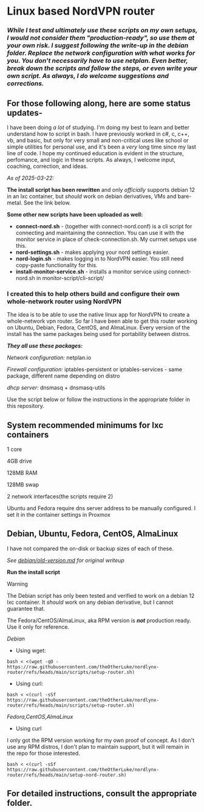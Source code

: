 # Linux based NordVPN router

### ***While I test and ultimately use these scripts on my own setups, I would not consider them "production-ready", so use them at your own risk. I suggest following the write-up in the debian folder. Replace the network configuration with what works for you. You don't necessarily have to use netplan. Even better, break down the scripts and follow the steps, or even write your own script. As always, I do welcome suggestions and corrections.***

## For those following along, here are some status updates-
I have been doing *a lot* of studying. I'm doing my best to learn and better understand how to script in bash. I have previously worked in c#, c, c++, vb, and basic, but only for very small and non-critical uses like school or simple utilities for personal use, and it's been a *very* long time since my last line of code. I hope my continued education is evident in the structure, perfomance, and logic in these scripts. As always, I welcome input, coaching, correction, and ideas.

*As of 2025-03-22:*

**The install script has been rewritten** and only *officially* supports debian 12 in an lxc container, but *should* work on debian derivatives, VMs and bare-metal. See the link below.

**Some other new scripts have been uploaded as well:**
* **connect-nord.sh** - (together with connect-nord.conf) is a cli script for connecting and maintaining the connection. You can use it with the monitor service in place of check-connection.sh. My currnet setups use this.
* **nord-settings.sh** - makes applying your nord settings easier.
* **nord-login.sh** - makes logging in to NordVPN easier. You still need copy-paste functionality for this.
* **install-monitor-service.sh** - installs a monitor service using connect-nord.sh in monitor-script/cli-script/

### I created this to help others build and configure their own whole-network router using NordVPN

The idea is to be able to use the native linux app for NordVPN to create a whole-network vpn router. So far I have been able to get this router working on Ubuntu, Debian, Fedora, CentOS, and AlmaLinux. Every version of the install has the same packages being used for portability between distros.

***They all use these packages:***

*Network configuration:*  netplan.io

*Firewall configuration:*  iptables-persistent or iptables-services - same package, different name depending on distro

*dhcp server:*  dnsmasq + dnsmasq-utils

Use the script below or follow the instructions in the appropriate folder in this repository.

## System recommended minimums for lxc containers

1 core

4GB drive

128MB RAM

128MB swap

2 network interfaces(the scripts require 2)

Ubuntu and Fedora require dns server address to be manually configured. I set it in the container settings in Proxmox

## Debian, Ubuntu, Fedora, CentOS, AlmaLinux
I have not compared the on-disk or backup sizes of each of these.

*See [debian/old-version.md](https://github.com/theOtherLuke/nordlynx-router/blob/main/debian/old-version.md) for original writeup*

**Run the install script**
> [!WARNING]
> The Debian script has only been tested and verified to work on a debian 12 lxc container. It *should* work on any debian derivative, but I cannot guarantee that.
>
> The Fedora/CentOS/AlmaLinux, aka RPM version is ***not*** production ready. Use it only for reference.

*Debian*
- Using wget:

`bash < <(wget -qO - https://raw.githubusercontent.com/theOtherLuke/nordlynx-router/refs/heads/main/scripts/setup-router.sh)`
- Using curl:

`bash < <(curl -sSf https://raw.githubusercontent.com/theOtherLuke/nordlynx-router/refs/heads/main/scripts/setup-router.sh)`

*Fedora,CentOS,AlmaLinux*
- Using curl

I only got the RPM version working for my own proof of concept. As I don't use any RPM distros, I don't plan to maintain support, but it will remain in the repo for those interested.

`bash < <(curl -sSf https://raw.githubusercontent.com/theOtherLuke/nordlynx-router/refs/heads/main/setup-nord-router.sh)`

## For detailed instructions, consult the appropriate folder.
